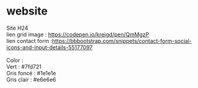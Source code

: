 # website
Site H24
<br>
lien grid image : https://codepen.io/kreigd/pen/QmMgzP <br>
lien contact form :https://bbbootstrap.com/snippets/contact-form-social-icons-and-input-details-55177097
<br>
<br>
Color :
<br>Vert : #7fd721
<br>Gris foncé : #1e1e1e
<br>Gris clair : #e6e6e6
